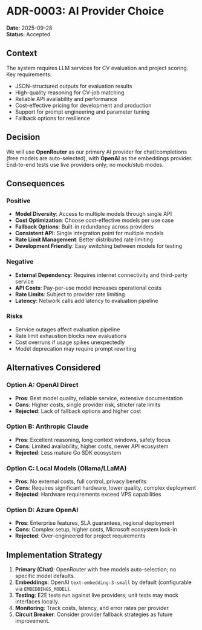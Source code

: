 # ADR-0003: AI Provider Choice

**Date:** 2025-09-28  
**Status:** Accepted  

## Context

The system requires LLM services for CV evaluation and project scoring. Key requirements:
- JSON-structured outputs for evaluation results
- High-quality reasoning for CV-job matching
- Reliable API availability and performance
- Cost-effective pricing for development and production
- Support for prompt engineering and parameter tuning
- Fallback options for resilience

## Decision

We will use **OpenRouter** as our primary AI provider for chat/completions (free models are auto-selected), with **OpenAI** as the embeddings provider. End-to-end tests use live providers only; no mock/stub modes.

## Consequences

### Positive
- **Model Diversity**: Access to multiple models through single API
- **Cost Optimization**: Choose cost-effective models per use case
- **Fallback Options**: Built-in redundancy across providers
- **Consistent API**: Single integration point for multiple models
- **Rate Limit Management**: Better distributed rate limiting
- **Development Friendly**: Easy switching between models for testing

### Negative
- **External Dependency**: Requires internet connectivity and third-party service
- **API Costs**: Pay-per-use model increases operational costs
- **Rate Limits**: Subject to provider rate limiting
- **Latency**: Network calls add latency to evaluation pipeline

### Risks
- Service outages affect evaluation pipeline
- Rate limit exhaustion blocks new evaluations
- Cost overruns if usage spikes unexpectedly
- Model deprecation may require prompt rewriting

## Alternatives Considered

### Option A: OpenAI Direct
- **Pros**: Best model quality, reliable service, extensive documentation
- **Cons**: Higher costs, single provider risk, stricter rate limits
- **Rejected**: Lack of fallback options and higher cost

### Option B: Anthropic Claude
- **Pros**: Excellent reasoning, long context windows, safety focus
- **Cons**: Limited availability, higher costs, newer API ecosystem
- **Rejected**: Less mature Go SDK ecosystem

### Option C: Local Models (Ollama/LLaMA)
- **Pros**: No external costs, full control, privacy benefits
- **Cons**: Requires significant hardware, lower quality, complex deployment
- **Rejected**: Hardware requirements exceed VPS capabilities

### Option D: Azure OpenAI
- **Pros**: Enterprise features, SLA guarantees, regional deployment
- **Cons**: Complex setup, higher costs, Microsoft ecosystem lock-in
- **Rejected**: Over-engineered for project requirements

## Implementation Strategy

1. **Primary (Chat)**: OpenRouter with free models auto-selection; no specific model defaults.
2. **Embeddings**: OpenAI `text-embedding-3-small` by default (configurable via `EMBEDDINGS_MODEL`).
3. **Testing**: E2E tests run against live providers; unit tests may mock interfaces locally.
4. **Monitoring**: Track costs, latency, and error rates per provider.
5. **Circuit Breaker**: Consider provider fallback strategies as future improvement.
